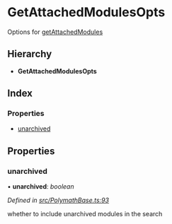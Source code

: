 # GetAttachedModulesOpts

Options for [getAttachedModules](../classes/_polymathbase_.polymathbase.md#getattachedmodules)

## Hierarchy

* **GetAttachedModulesOpts**

## Index

### Properties

* [unarchived](_polymathbase_.getattachedmodulesopts.md#unarchived)

## Properties

### unarchived

• **unarchived**: _boolean_

_Defined in_ [_src/PolymathBase.ts:93_](https://github.com/PolymathNetwork/polymath-sdk/blob/550676f/src/PolymathBase.ts#L93)

whether to include unarchived modules in the search

